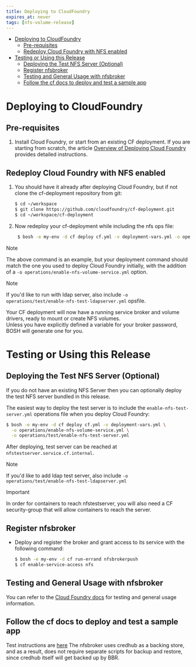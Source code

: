 ```yaml
---
title: Deploying to CloudFoundry
expires_at: never
tags: [nfs-volume-release]
---
```


<!-- vim-markdown-toc GFM -->

* [Deploying to CloudFoundry](#deploying-to-cloudfoundry)
    * [Pre-requisites](#pre-requisites)
    * [Redeploy Cloud Foundry with NFS enabled](#redeploy-cloud-foundry-with-nfs-enabled)
* [Testing or Using this Release](#testing-or-using-this-release)
    * [Deploying the Test NFS Server (Optional)](#deploying-the-test-nfs-server-optional)
    * [Register nfsbroker](#register-nfsbroker)
    * [Testing and General Usage with nfsbroker](#testing-and-general-usage-with-nfsbroker)
    * [Follow the cf docs to deploy and test a sample app](#follow-the-cf-docs-to-deploy-and-test-a-sample-app)

<!-- vim-markdown-toc -->

# Deploying to CloudFoundry

## Pre-requisites

1. Install Cloud Foundry, or start from an existing CF deployment.  If you are starting from scratch, the article 
    [Overview of Deploying Cloud Foundry](https://docs.cloudfoundry.org/deploying/index.html) provides detailed
    instructions.

## Redeploy Cloud Foundry with NFS enabled

1. You should have it already after deploying Cloud Foundry, but if not clone the cf-deployment repository from git:

    ```bash
    $ cd ~/workspace
    $ git clone https://github.com/cloudfoundry/cf-deployment.git
    $ cd ~/workspace/cf-deployment
    ```

2. Now redeploy your cf-deployment while including the nfs ops file:
    
   ```bash
    $ bosh -e my-env -d cf deploy cf.yml -v deployment-vars.yml -o operations/enable-nfs-volume-service.yml
    ```
    
> [!NOTE]
> The above command is an example, but your deployment command should match the one you used to deploy Cloud 
Foundry initially, with the addition of a `-o operations/enable-nfs-volume-service.yml` option.

> [!NOTE]
> If you'd like to run with ldap server, also include `-o operations/test/enable-nfs-test-ldapserver.yml` opsfile.

Your CF deployment will now have a running service broker and volume drivers, ready to mount or create NFS volumes.  
Unless you have explicitly defined a variable for your broker password, BOSH will generate one for you.

# Testing or Using this Release

## Deploying the Test NFS Server (Optional)

If you do not have an existing NFS Server then you can optionally deploy the test NFS server bundled in this release.

The easiest way to deploy the test server is to include the `enable-nfs-test-server.yml` operations file when you deploy
Cloud Foundry:

   ```bash
   $ bosh -e my-env -d cf deploy cf.yml -v deployment-vars.yml \
     -o operations/enable-nfs-volume-service.yml \
     -o operations/test/enable-nfs-test-server.yml
   ```

After deploying, test server can be reached at `nfstestserver.service.cf.internal`. 

> [!NOTE]
> If you'd like to add ldap test server, also include `-o operations/test/enable-nfs-test-ldapserver.yml`

> [!IMPORTANT]
> In order for containers to reach nfstestserver, you will also need a CF security-group that will allow containers to reach the server.

## Register nfsbroker

* Deploy and register the broker and grant access to its service with the following command:

    ```bash
    $ bosh -e my-env -d cf run-errand nfsbrokerpush
    $ cf enable-service-access nfs
    ```

## Testing and General Usage with nfsbroker

You can refer to the [Cloud Foundry docs](https://docs.cloudfoundry.org/devguide/services/using-vol-services.html#nfs) 
for testing and general usage information.

## Follow the cf docs to deploy and test a sample app

Test instructions are [here](https://docs.cloudfoundry.org/devguide/services/using-vol-services.html#nfs-sample)
The nfsbroker uses credhub as a backing store, and as a result, does not require separate scripts for backup and restore,
since credhub itself will get backed up by BBR.

